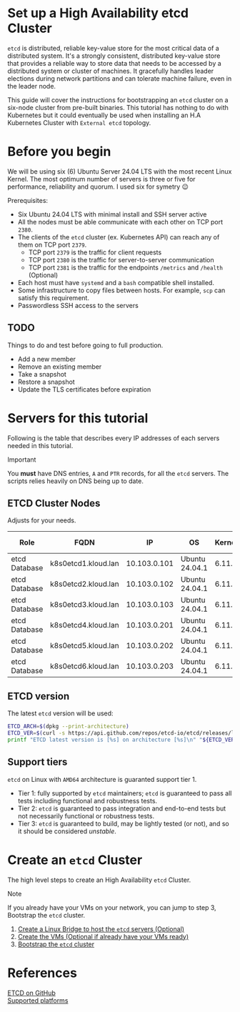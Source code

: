 # Set up a High Availability etcd Cluster
`etcd` is distributed, reliable key-value store for the most critical data of a distributed system. It's a strongly consistent, distributed key-value store that provides a reliable way to store data that needs to be accessed by a distributed system or cluster of machines. It gracefully handles leader elections during network partitions and can tolerate machine failure, even in the leader node.

This guide will cover the instructions for bootstrapping an `etcd` cluster on a six-node cluster from pre-built binaries. This tutorial has nothing to do with Kubernetes but it could eventually be used when installing an H.A Kubernetes Cluster with `External etcd` topology.

# Before you begin
We will be using six (6) Ubuntu Server 24.04 LTS with the most recent Linux Kernel. The most optimum number of servers is three or five for performance, reliability and quorum. I used six for symetry 😉

Prerequisites:
- Six Ubuntu 24.04 LTS with minimal install and SSH server active
- All the nodes must be able communicate with each other on TCP port `2380`.
- The clients of the `etcd` cluster (ex. Kubernetes API) can reach any of them on TCP port `2379`.
  - TCP port `2379` is the traffic for client requests
  - TCP port `2380` is the traffic for server-to-server communication
  - TCP port `2381` is the traffic for the endpoints `/metrics` and `/health` (Optional)
- Each host must have `systemd` and a `bash` compatible shell installed.
- Some infrastructure to copy files between hosts. For example, `scp` can satisfy this requirement.
- Passwordless SSH access to the servers

## TODO
Things to do and test before going to full production.

- Add a new member
- Remove an existing member
- Take a snapshot
- Restore a snapshot
- Update the TLS certificates before expiration

# Servers for this tutorial
Following is the table that describes every IP addresses of each servers needed in this tutorial.

> [!IMPORTANT]  
> You **must** have DNS entries, `A` and `PTR` records, for all the `etcd` servers. The scripts relies heavily on DNS being up to date.

## ETCD Cluster Nodes
Adjusts for your needs.

|Role|FQDN|IP|OS|Kernel|RAM|vCPU|KVM Host|
|----|----|----|----|----|----|----|----|
|etcd Database|k8s0etcd1.kloud.lan|10.103.0.101|Ubuntu 24.04.1|6.11.0|4G|2|pve1|
|etcd Database|k8s0etcd2.kloud.lan|10.103.0.102|Ubuntu 24.04.1|6.11.0|4G|2|pve1|
|etcd Database|k8s0etcd3.kloud.lan|10.103.0.103|Ubuntu 24.04.1|6.11.0|4G|2|pve1|
|etcd Database|k8s0etcd4.kloud.lan|10.103.0.201|Ubuntu 24.04.1|6.11.0|4G|2|pve2|
|etcd Database|k8s0etcd5.kloud.lan|10.103.0.202|Ubuntu 24.04.1|6.11.0|4G|2|pve2|
|etcd Database|k8s0etcd6.kloud.lan|10.103.0.203|Ubuntu 24.04.1|6.11.0|4G|2|pve2|

## ETCD version
The latest `etcd` version will be used:
```sh
ETCD_ARCH=$(dpkg --print-architecture)
ETCD_VER=$(curl -s https://api.github.com/repos/etcd-io/etcd/releases/latest|grep tag_name | cut -d '"' -f 4)
printf "ETCD latest version is [%s] on architecture [%s]\n" "${ETCD_VER}" "${ETCD_ARCH}"
```

## Support tiers
`etcd` on Linux with `AMD64` architecture is guaranted support tier 1.

- Tier 1: fully supported by `etcd` maintainers; `etcd` is guaranteed to pass all tests including functional and robustness tests.
- Tier 2: `etcd` is guaranteed to pass integration and end-to-end tests but not necessarily functional or robustness tests.
- Tier 3: `etcd` is guaranteed to build, may be lightly tested (or not), and so it should be considered *unstable*.

# Create an `etcd` Cluster
The high level steps to create an High Availability `etcd` Cluster.

> [!NOTE]  
> If you already have your VMs on your network, you can jump to step 3, Bootstrap the `etcd` cluster.

1. [Create a Linux Bridge to host the `etcd` servers (Optional)](10_Create_etcd_Network.md)
2. [Create the VMs (Optional if already have your VMs ready)](20_Create_etcd_VMs.md)
3. [Bootstrap the `etcd` cluster](30_Bootstrap_etcd_Cluster.md)

# References
[ETCD on GitHub](https://github.com/etcd-io/etcd)  
[Supported platforms](https://etcd.io/docs/v3.5/op-guide/supported-platform/)  
